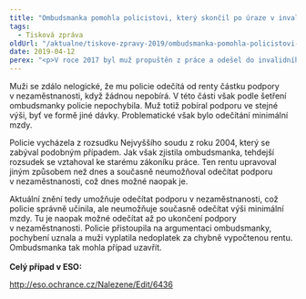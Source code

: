 ```yaml
---
title: "Ombudsmanka pomohla policistovi, který skončil po úraze v invalidním důchodu"
tags:
  - Tisková zpráva
oldUrl: "/aktualne/tiskove-zpravy-2019/ombudsmanka-pomohla-policistovi-ktery-skoncil-po-uraze-v-invalidnim-duchodu"
date: 2019-04-12
perex: "<p>V roce 2017 byl muž propuštěn z práce a odešel do invalidního důchodu. Po předchozích služebních úrazech se totiž jeho zdravotní stav zhoršil natolik, že již nemohl vykonávat svou práci. Protože bylo zhoršení zdravotního stavu zapříčiněné služebním poměrem, získal od policie rentu. Muž však nesouhlasil s tím, že mu od ní byly odečítány minimální mzda a podpora v nezaměstnanosti, i když žádnou podporu nepobíral. Bývalý policista se proto obrátil s žádostí o pomoc na ombudsmanku. Ta shledala ve způsobu výpočtu pochybení, policie chybu uznala a muži vyplatila více než stotisícový nedoplatek. Případ tak bylo možné úspěšně uzavřít. </p>"
---
```


<!-- imported from the old website -->

<p>Muži se zdálo nelogické, že mu policie odečítá od renty částku podpory v nezaměstnanosti, když žádnou nepobírá. V této části však podle šetření ombudsmanky policie nepochybila. Muž totiž pobíral podporu ve stejné výši, byť ve formě jiné dávky. Problematické však bylo odečítání minimální mzdy.</p> <p>Policie vycházela z rozsudku Nejvyššího soudu z roku 2004, který se zabýval podobným případem. Jak však zjistila ombudsmanka, tehdejší rozsudek se vztahoval ke starému zákoníku práce. Ten rentu upravoval jiným způsobem než dnes a současně neumožňoval odečítat podporu v nezaměstnanosti, což dnes možné naopak je.</p> <p>Aktuální znění tedy umožňuje odečítat podporu v nezaměstnanosti, což policie správně učinila, ale neumožňuje současně odečítat výši minimální mzdy. Tu je naopak možné odečítat až po ukončení podpory v nezaměstnanosti. Policie přistoupila na argumentaci ombudsmanky, pochybení uznala a muži vyplatila nedoplatek za chybně vypočtenou rentu. Ombudsmanka tak mohla případ uzavřít. <br /><br /><b>Celý případ v ESO:</b></p><p><a title="Otevření do nového okna" href="http://eso.ochrance.cz/Nalezene/Edit/6436" target="_blank">http://eso.ochrance.cz/Nalezene/Edit/6436</a> </p><p></p>
